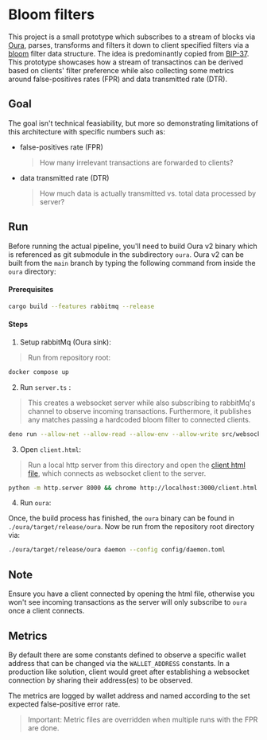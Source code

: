 # Bloom filters

This project is a small prototype which subscribes to a stream of blocks via [Oura](https://oura.txpipe.io/), parses, transforms and filters it down to
client specified filters via a [bloom](https://github.com/Callidon/bloom-filters) filter data structure. The idea is predominantly copied from [BIP-37](https://github.com/bitcoin/bips/blob/master/bip-0037.mediawiki).
This prototype showcases how a stream of transactinos can be derived based on clients' filter preference while also collecting some metrics around
false-positives rates (FPR) and data transmitted rate (DTR).

## Goal

The goal isn't technical feasiability, but more so demonstrating limitations of this architecture with specific numbers such as:
- false-positives rate (FPR)
  > How many irrelevant transactions are forwarded to clients?
- data transmitted rate (DTR)
  > How much data is actually transmitted vs. total data processed by server?

## Run

Before running the actual pipeline, you'll need to build Oura v2 binary which is referenced as git submodule in the subdirectory `oura`. Oura v2 can be built from the `main` branch by typing the following command from inside the `oura` directory:

#### Prerequisites

```bash
cargo build --features rabbitmq --release
```

#### Steps

1. Setup rabbitMq (Oura sink):
> Run from repository root:
```bash
docker compose up
```
2. Run `server.ts` :
> This creates a websocket server while also subscribing to rabbitMq's channel to observe incoming transactions.
> Furthermore, it publishes any matches passing a hardcoded bloom filter to connected clients.

```bash
deno run --allow-net --allow-read --allow-env --allow-write src/websocket-server.ts
```

3. Open `client.html`:
> Run a local http server from this directory and open the [client html file](http://localhost:8000/client.html), which connects as websocket client to the server.
```bash
python -m http.server 8000 && chrome http://localhost:3000/client.html
```

4. Run `oura`:

Once, the build process has finished, the `oura` binary can be found in `./oura/target/release/oura`.
Now be run from the repository root directory via: 
```bash
./oura/target/release/oura daemon --config config/daemon.toml
```

## Note

Ensure you have a client connected by opening the html file, otherwise you won't see incoming transactions as the server will only subscribe to `oura`
once a client connects.


## Metrics

By default there are some constants defined to observe a specific wallet address that can be changed via the `WALLET_ADDRESS` constants.
In a production like solution, client would greet after establishing a websocket connection by sharing their address(es) to be observed.

The metrics are logged by wallet address and named according to the set expected false-positive error rate.

> Important:
Metric files are overridden when multiple runs with the FPR are done.